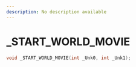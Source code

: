 ```yaml
---
description: No description available 
---
```


# _START_WORLD_MOVIE

```cpp
void _START_WORLD_MOVIE(int _Unk0, int _Unk1);
```